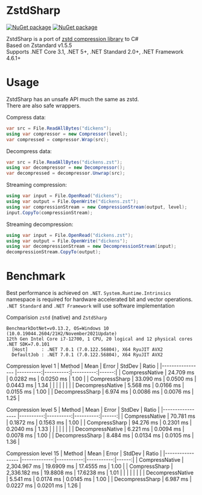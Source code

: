 # ZstdSharp

[![NuGet package](https://img.shields.io/nuget/v/ZstdSharp.Port.svg?logo=NuGet)](https://www.nuget.org/packages/ZstdSharp.Port)
[![NuGet package](https://img.shields.io/nuget/dt/ZstdSharp.Port?logo=NuGet)](https://www.nuget.org/packages/ZstdSharp.Port)

ZstdSharp is a port of [zstd compression library](https://github.com/facebook/zstd) to С#  
Based on Zstandard v1.5.5  
Supports .NET Core 3.1, .NET 5+, .NET Standard 2.0+, .NET Framework 4.6.1+

# Usage  

ZstdSharp has an unsafe API much the same as zstd.  
There are also safe wrappers.

Compress data:
```c#
var src = File.ReadAllBytes("dickens");
using var compressor = new Compressor(level);
var compressed = compressor.Wrap(src);
```

Decompress data:
```c#
var src = File.ReadAllBytes("dickens.zst");
using var decompressor = new Decompressor();
var decompressed = decompressor.Unwrap(src);
```

Streaming compression:
```c#
using var input = File.OpenRead("dickens");
using var output = File.OpenWrite("dickens.zst");
using var compressionStream = new CompressionStream(output, level);
input.CopyTo(compressionStream);
```

Streaming decompression:
```c#
using var input = File.OpenRead("dickens.zst");
using var output = File.OpenWrite("dickens");
using var decompressionStream = new DecompressionStream(input);
decompressionStream.CopyTo(output);
```


# Benchmark

Best performance is achieved on `.NET`. `System.Runtime.Intrinsics` namespace is required for hardware accelerated bit and vector operations. `.NET Standard` and `.NET Framework` will use software implementation

Comparision `zstd` (native) and `ZstdSharp`  
```
BenchmarkDotNet=v0.13.2, OS=Windows 10 (10.0.19044.2604/21H2/November2021Update)
12th Gen Intel Core i7-12700, 1 CPU, 20 logical and 12 physical cores
.NET SDK=7.0.101
  [Host]     : .NET 7.0.1 (7.0.122.56804), X64 RyuJIT AVX2
  DefaultJob : .NET 7.0.1 (7.0.122.56804), X64 RyuJIT AVX2
```

Compression level 1
|           Method |      Mean |     Error |    StdDev | Ratio |
|----------------- |----------:|----------:|----------:|------:|
|   CompressNative | 24.709 ms | 0.0282 ms | 0.0250 ms |  1.00 |
|    CompressSharp | 33.090 ms | 0.0500 ms | 0.0443 ms |  1.34 |
|                  |           |           |           |       |
| DecompressNative |  5.568 ms | 0.0166 ms | 0.0155 ms |  1.00 |
|  DecompressSharp |  6.974 ms | 0.0086 ms | 0.0076 ms |  1.25 |

Compression level 5
|           Method |      Mean |     Error |    StdDev | Ratio |
|----------------- |----------:|----------:|----------:|------:|
|   CompressNative | 70.781 ms | 0.1872 ms | 0.1563 ms |  1.00 |
|    CompressSharp | 94.276 ms | 0.2301 ms | 0.2040 ms |  1.33 |
|                  |           |           |           |       |
| DecompressNative |  6.221 ms | 0.0094 ms | 0.0078 ms |  1.00 |
|  DecompressSharp |  8.484 ms | 0.0134 ms | 0.0105 ms |  1.36 |

Compression level 15
|           Method |         Mean |      Error |     StdDev | Ratio |
|----------------- |-------------:|-----------:|-----------:|------:|
|   CompressNative | 2,304.967 ms | 19.6909 ms | 17.4555 ms |  1.00 |
|    CompressSharp | 2,336.182 ms | 19.8808 ms | 17.6238 ms |  1.01 |
|                  |              |            |            |       |
| DecompressNative |     5.541 ms |  0.0174 ms |  0.0145 ms |  1.00 |
|  DecompressSharp |     6.987 ms |  0.0227 ms |  0.0201 ms |  1.26 |

